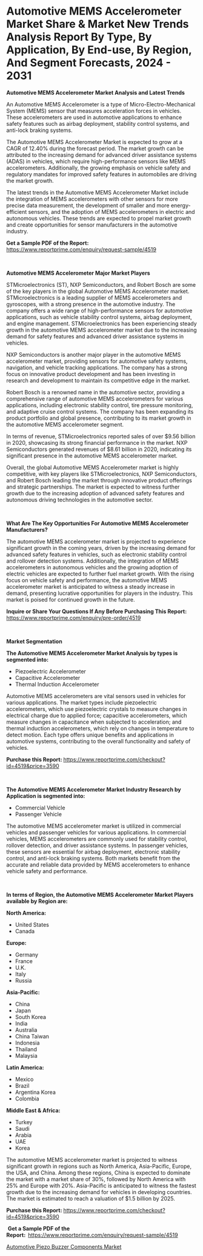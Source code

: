 <p><h1>Automotive MEMS Accelerometer Market Share & Market New Trends Analysis Report By Type, By Application, By End-use, By Region, And Segment Forecasts, 2024 - 2031</h1></p><p><strong>Automotive MEMS Accelerometer Market Analysis and Latest Trends</strong></p>
<p><p>An Automotive MEMS Accelerometer is a type of Micro-Electro-Mechanical System (MEMS) sensor that measures acceleration forces in vehicles. These accelerometers are used in automotive applications to enhance safety features such as airbag deployment, stability control systems, and anti-lock braking systems.</p><p>The Automotive MEMS Accelerometer Market is expected to grow at a CAGR of 12.40% during the forecast period. The market growth can be attributed to the increasing demand for advanced driver assistance systems (ADAS) in vehicles, which require high-performance sensors like MEMS accelerometers. Additionally, the growing emphasis on vehicle safety and regulatory mandates for improved safety features in automobiles are driving the market growth.</p><p>The latest trends in the Automotive MEMS Accelerometer Market include the integration of MEMS accelerometers with other sensors for more precise data measurement, the development of smaller and more energy-efficient sensors, and the adoption of MEMS accelerometers in electric and autonomous vehicles. These trends are expected to propel market growth and create opportunities for sensor manufacturers in the automotive industry.</p></p>
<p><strong>Get a Sample PDF of the Report:&nbsp;</strong> <a href="https://www.reportprime.com/enquiry/request-sample/4519">https://www.reportprime.com/enquiry/request-sample/4519</a></p>
<p>&nbsp;</p>
<p><strong>Automotive MEMS Accelerometer Major Market Players</strong></p>
<p><p>STMicroelectronics (ST), NXP Semiconductors, and Robert Bosch are some of the key players in the global Automotive MEMS Accelerometer market. STMicroelectronics is a leading supplier of MEMS accelerometers and gyroscopes, with a strong presence in the automotive industry. The company offers a wide range of high-performance sensors for automotive applications, such as vehicle stability control systems, airbag deployment, and engine management. STMicroelectronics has been experiencing steady growth in the automotive MEMS accelerometer market due to the increasing demand for safety features and advanced driver assistance systems in vehicles.</p><p>NXP Semiconductors is another major player in the automotive MEMS accelerometer market, providing sensors for automotive safety systems, navigation, and vehicle tracking applications. The company has a strong focus on innovative product development and has been investing in research and development to maintain its competitive edge in the market.</p><p>Robert Bosch is a renowned name in the automotive sector, providing a comprehensive range of automotive MEMS accelerometers for various applications, including electronic stability control, tire pressure monitoring, and adaptive cruise control systems. The company has been expanding its product portfolio and global presence, contributing to its market growth in the automotive MEMS accelerometer segment.</p><p>In terms of revenue, STMicroelectronics reported sales of over $9.56 billion in 2020, showcasing its strong financial performance in the market. NXP Semiconductors generated revenues of $8.61 billion in 2020, indicating its significant presence in the automotive MEMS accelerometer market.</p><p>Overall, the global Automotive MEMS Accelerometer market is highly competitive, with key players like STMicroelectronics, NXP Semiconductors, and Robert Bosch leading the market through innovative product offerings and strategic partnerships. The market is expected to witness further growth due to the increasing adoption of advanced safety features and autonomous driving technologies in the automotive sector.</p></p>
<p>&nbsp;</p>
<p><strong>What Are The Key Opportunities For Automotive MEMS Accelerometer Manufacturers?</strong></p>
<p><p>The automotive MEMS accelerometer market is projected to experience significant growth in the coming years, driven by the increasing demand for advanced safety features in vehicles, such as electronic stability control and rollover detection systems. Additionally, the integration of MEMS accelerometers in autonomous vehicles and the growing adoption of electric vehicles are expected to further fuel market growth. With the rising focus on vehicle safety and performance, the automotive MEMS accelerometer market is anticipated to witness a steady increase in demand, presenting lucrative opportunities for players in the industry. This market is poised for continued growth in the future.</p></p>
<p><strong>Inquire or Share Your Questions If Any Before Purchasing This Report:</strong> <a href="https://www.reportprime.com/enquiry/pre-order/4519">https://www.reportprime.com/enquiry/pre-order/4519</a></p>
<p>&nbsp;</p>
<p><strong>Market Segmentation</strong></p>
<p><strong>The Automotive MEMS Accelerometer Market Analysis by types is segmented into:</strong></p>
<p><ul><li>Piezoelectric Accelerometer</li><li>Capacitive Accelerometer</li><li>Thermal Induction Accelerometer</li></ul></p>
<p><p>Automotive MEMS accelerometers are vital sensors used in vehicles for various applications. The market types include piezoelectric accelerometers, which use piezoelectric crystals to measure changes in electrical charge due to applied force; capacitive accelerometers, which measure changes in capacitance when subjected to acceleration; and thermal induction accelerometers, which rely on changes in temperature to detect motion. Each type offers unique benefits and applications in automotive systems, contributing to the overall functionality and safety of vehicles.</p></p>
<p><strong>Purchase this Report:&nbsp;</strong><a href="https://www.reportprime.com/checkout?id=4519&price=3590">https://www.reportprime.com/checkout?id=4519&price=3590</a></p>
<p>&nbsp;</p>
<p><strong>The Automotive MEMS Accelerometer Market Industry Research by Application is segmented into:</strong></p>
<p><ul><li>Commercial Vehicle</li><li>Passenger Vehicle</li></ul></p>
<p><p>The automotive MEMS accelerometer market is utilized in commercial vehicles and passenger vehicles for various applications. In commercial vehicles, MEMS accelerometers are commonly used for stability control, rollover detection, and driver assistance systems. In passenger vehicles, these sensors are essential for airbag deployment, electronic stability control, and anti-lock braking systems. Both markets benefit from the accurate and reliable data provided by MEMS accelerometers to enhance vehicle safety and performance.</p></p>
<p>&nbsp;</p>
<p><strong>In terms of Region, the Automotive MEMS Accelerometer Market Players available by Region are:</strong></p>
<p>
    <p> <strong> North America: </strong>
        <ul>
            <li>United States</li>
            <li>Canada</li>
        </ul>
        </p> 
    <p> <strong> Europe: </strong>
        <ul>
            <li>Germany</li>
            <li>France</li>
            <li>U.K.</li>
            <li>Italy</li>
            <li>Russia</li>
        </ul>
        </p> 
    <p> <strong> Asia-Pacific: </strong>
        <ul>
            <li>China</li>
            <li>Japan</li>
            <li>South Korea</li>
            <li>India</li>
            <li>Australia</li>
            <li>China Taiwan</li>
            <li>Indonesia</li>
            <li>Thailand</li>
            <li>Malaysia</li>
        </ul>
        </p> 
    <p> <strong> Latin America: </strong>
        <ul>
            <li>Mexico</li>
            <li>Brazil</li>
            <li>Argentina Korea</li>
            <li>Colombia</li>
        </ul>
        </p> 
    <p> <strong> Middle East & Africa: </strong>
        <ul>
            <li>Turkey</li>
            <li>Saudi</li>
            <li>Arabia</li>
            <li>UAE</li>
            <li>Korea</li>
        </ul>
    </p>
    </p>
<p><p>The automotive MEMS accelerometer market is projected to witness significant growth in regions such as North America, Asia-Pacific, Europe, the USA, and China. Among these regions, China is expected to dominate the market with a market share of 30%, followed by North America with 25% and Europe with 20%. Asia-Pacific is anticipated to witness the fastest growth due to the increasing demand for vehicles in developing countries. The market is estimated to reach a valuation of $1.5 billion by 2025.</p></p>
<p><strong>Purchase this Report: </strong><a href="https://www.reportprime.com/checkout?id=4519&price=3590">https://www.reportprime.com/checkout?id=4519&price=3590</a></p>
<p>&nbsp;<strong>Get a Sample PDF of the Report:&nbsp;&nbsp;</strong><a href="https://www.reportprime.com/enquiry/request-sample/4519">https://www.reportprime.com/enquiry/request-sample/4519</a></p>
<p><strong></strong></p>
<p><p><a href="https://github.com/mabutironaldo/Market-Research-Report-List-4/blob/main/automotive-piezo-buzzer-components-market.md">Automotive Piezo Buzzer Components Market</a></p></p>